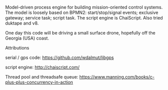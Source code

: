 Model-driven process engine for building mission-oriented control systems.
The model is loosely based on BPMN2: start/stop/signal events; exclusive gateway; service task; script task.
The script engine is ChaiScript.  Also tried duktape and v8.

One day this code will be driving a small surface drone, hopefully off the Georgia (USA) coast.

Attributions

serial / gps code:
https://github.com/wdalmut/libgps

script engine:
http://chaiscript.com/

Thread pool and threadsafe queue:
https://www.manning.com/books/c-plus-plus-concurrency-in-action

